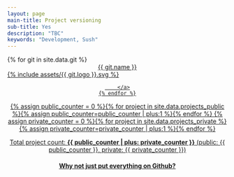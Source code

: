```yaml
---
layout: page
main-title: Project versioning
sub-title: Yes
description: "TBC"
keywords: "Development, Sush"
---
```


<div class="boxes flex">
	{% for git in site.data.git %}
		<a href="{{ git.url }}" target="_blank" class="box" style="text-align:center;width:calc(25% - 16px)">
			<div>{{ git.name }}</div>
			{% include assets/{{ git.logo }}.svg %}

		</a>
	{% endfor %}
</div>

{% assign public_counter = 0 %}{% for project in site.data.projects_public %}{% assign public_counter=public_counter | plus:1 %}{% endfor %}
{% assign private_counter = 0 %}{% for project in site.data.projects_private %}{% assign private_counter=private_counter | plus:1 %}{% endfor %}

Total project count: **{{ public_counter | plus: private_counter }}** (public: {{ public_counter }}, private: {{ private_counter }})

#### Why not just put everything on Github?

